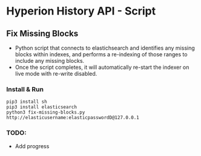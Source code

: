 # Hyperion History API - Script

## Fix Missing Blocks

- Python script that connects to elastichsearch and identifies any missing blocks within indexes, and performs a re-indexing of those ranges to include any missing blocks.
- Once the script completes, it will automatically re-start the indexer on live mode with re-write disabled.

### Install & Run

```
pip3 install sh
pip3 install elasticsearch
python3 fix-missing-blocks.py http://elasticusername:elasticpasswordD@127.0.0.1
```


### TODO:
- Add progress 




